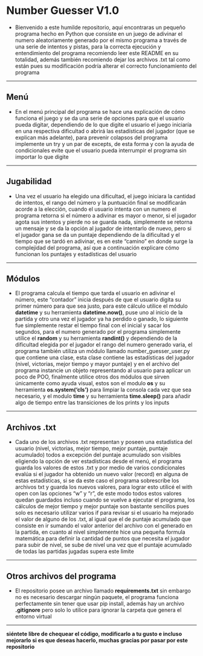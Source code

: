 # Number Guesser V1.0
- Bienvenido a este humilde repositorio, aquí encontraras un pequeño programa hecho en Python que consiste en un juego de adivinar el numero aleatoriamente generado por el mismo programa a través de una serie de intentos y pistas, para la correcta ejecución y entendimiento del programa recomiendo leer este README en su totalidad, además también recomiendo dejar los archivos .txt tal como están pues su modificación podría alterar el correcto funcionamiento del programa

---
## Menú
- En el menú principal del programa se hace una explicación de cómo funciona el juego y se da una serie de opciones para que el usuario pueda digitar, dependiendo de lo que digite el usuario el juego iniciaría en una respectiva dificultad o abrirá las estadísticas del jugador (que se explican más adelante), para prevenir colapsos del programa implemente un try y un par de excepts, de esta forma y con la ayuda de condicionales evite que el usuario pueda interrumpir el programa sin importar lo que digite

---
## Jugabilidad
- Una vez el usuario ha elegido una dificultad, el juego iniciara la cantidad de intentos, el rango del número y la puntuación final se modificarán acorde a la elección, cuando el usuario intenta con un numero el programa retorna si el número a adivinar es mayor o menor, si el jugador agota sus intentos y pierde no se guarda nada, simplemente se retorna un mensaje y se da la opción al jugador de intentarlo de nuevo, pero si el jugador gana se da un puntaje dependiendo de la dificultad y el tiempo que se tardó en adivinar, es en este “camino” en donde surge la complejidad del programa, así que a continuación explicare cómo funcionan los puntajes y estadísticas del usuario
---
## Módulos
- El programa calcula el tiempo que tarda el usuario en adivinar el número, este “contador” inicia después de que el usuario digita su primer número para que sea justo, para este cálculo utilice el módulo **datetime** y su herramienta **datetime.now()**, puse uno al inicio de la partida y otro una vez el jugador ya ha perdido o ganado, lo siguiente fue simplemente restar el tiempo final con el inicial y sacar los segundos, para el numero generado por el programa simplemente utilice el **random** y su herramienta **randint()** y dependiendo de la dificultad elegida por el jugador el rango del numero generado varia, el programa también utiliza un módulo llamado number_guesser_user.py que contiene una clase, esta clase contiene las estadísticas del jugador (nivel, victorias, mejor tiempo y mayor puntaje) y en el archivo del programa instancie un objeto representando al usuario para aplicar un poco de POO, finalmente utilice otros dos módulos que sirven únicamente como ayuda visual, estos son el modulo **os** y su herramienta **os.system(‘cls’)** para limpiar la consola cada vez que sea necesario, y el modulo **time** y su herramienta **time.sleep()** para añadir algo de tiempo entre las transiciones de los prints y los inputs
---
## Archivos .txt
- Cada uno de los archivos .txt representan y poseen una estadística del usuario (nivel, victorias, mejor tiempo, mejor puntaje, puntaje acumulado) todos a excepción del puntaje acumulado son visibles eligiendo la opción de ver estadísticas desde el menú, el programa guarda los valores de estos .txt y por medio de varios condicionales evalúa si el jugador ha obtenido un nuevo valor (record) en alguna de estas estadísticas, si se da este caso el programa sobrescribe los archivos txt y guarda los nuevos valores, para lograr esto utilicé el with open con las opciones “w” y “r”, de este modo todos estos valores quedan guardados incluso cuando se vuelve a ejecutar el programa, los cálculos de mejor tiempo y mejor puntaje son bastante sencillos pues solo es necesario utilizar varios if para revisar si el usuario ha mejorado el valor de alguno de los .txt, al igual que el de puntaje acumulado que consiste en ir sumando el valor anterior del archivo con el generado en la partida, en cuanto al nivel simplemente hice una pequeña formula matemática para definir la cantidad de puntos que necesita el jugador para subir de nivel, se sube de nivel una vez que el puntaje acumulado de todas las partidas jugadas supera este limite  
---
## Otros archivos del programa
- El repositorio posee un archivo llamado **requirements.txt** sin embargo no es necesario descargar ningún paquete, el programa funciona perfectamente sin tener que usar pip install, además hay un archivo **.gitignore** pero solo lo utilice para ignorar la carpeta que genera el entorno virtual
---
**siéntete libre de chequear el código, modificarlo a tu gusto e incluso mejorarlo si es que deseas hacerlo, muchas gracias por pasar por este repositorio** 
